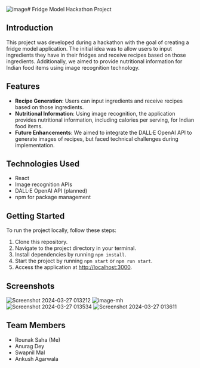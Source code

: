 ![image](https://github.com/like-rounak/Pie_FridgeModel/assets/78261692/1b768c74-485c-4e9e-87f9-bbfd06249ba0)# Fridge Model Hackathon Project

## Introduction
This project was developed during a hackathon with the goal of creating a fridge model application. The initial idea was to allow users to input ingredients they have in their fridges and receive recipes based on those ingredients. Additionally, we aimed to provide nutritional information for Indian food items using image recognition technology.

## Features
- **Recipe Generation**: Users can input ingredients and receive recipes based on those ingredients.
- **Nutritional Information**: Using image recognition, the application provides nutritional information, including calories per serving, for Indian food items.
- **Future Enhancements**: We aimed to integrate the DALL·E OpenAI API to generate images of recipes, but faced technical challenges during implementation.

## Technologies Used
- React
- Image recognition APIs
- DALL·E OpenAI API (planned)
- npm for package management

## Getting Started
To run the project locally, follow these steps:
1. Clone this repository.
2. Navigate to the project directory in your terminal.
3. Install dependencies by running `npm install`.
4. Start the project by running `npm start` or `npm run start`.
5. Access the application at [http://localhost:3000](http://localhost:3000).

## Screenshots
![Screenshot 2024-03-27 013212](https://github.com/like-rounak/Pie_FridgeModel/assets/78261692/438aaa3e-ce4e-4e58-95dd-8efd385d4a17)
![image-mh](https://github.com/like-rounak/Pie_FridgeModel/assets/78261692/d47ec5b0-b26f-441e-81ed-eb7a751664d2)
![Screenshot 2024-03-27 013534](https://github.com/like-rounak/Pie_FridgeModel/assets/78261692/92398620-a069-4888-aa62-8958c5b86187)
![Screenshot 2024-03-27 013611](https://github.com/like-rounak/Pie_FridgeModel/assets/78261692/4d4a2749-d7a7-4520-9b2f-bf9c0015dba1)


## Team Members
- Rounak Saha (Me)
- Anurag Dey 
- Swapnil Mal
- Ankush Agarwala

